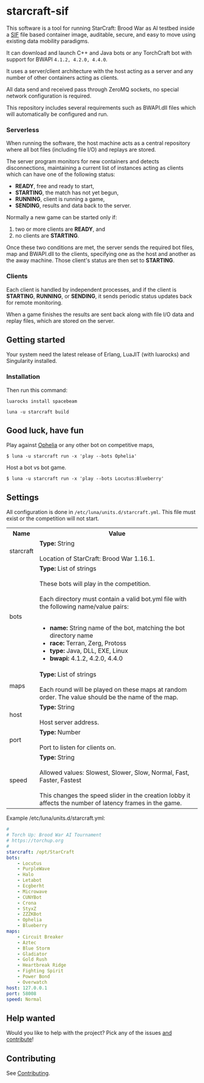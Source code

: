 # starcraft-sif
This software is a tool for running StarCraft: Brood War as AI testbed inside a [SIF](https://github.com/hpcng/singularity) file based container image, auditable, secure, and easy to move using existing data mobility paradigms.

It can download and launch C++ and Java bots or any TorchCraft bot with support for BWAPI `4.1.2, 4.2.0, 4.4.0`.

It uses a server/client architecture with the host acting as a server and any number of other containers acting as clients.

All data send and received pass through ZeroMQ sockets, no special network configuration is required.

This repository includes several requirements such as BWAPI.dll files which will automatically be configured and run.

### Serverless
When running the software, the host machine acts as a central repository where all bot files (including file I/O) and replays are stored.

The server program monitors for new containers and detects disconnections, maintaining a current list of instances acting as clients which can have one of the following status:

- **READY**, free and ready to start,
- **STARTING**, the match has not yet begun,
- **RUNNING**, client is running a game,
- **SENDING**, results and data back to the server.

Normally a new game can be started only if:

1. two or more clients are **READY**, and 
2. no clients are **STARTING**.

Once these two conditions are met, the server sends the required bot files, map and BWAPI.dll to the clients, specifying one as the host and another as the away machine. Those client's status are then set to **STARTING**.

### Clients
Each client is handled by independent processes, and if the client is **STARTING**, **RUNNING**, or **SENDING**, it sends periodic status updates back for remote monitoring.

When a game finishes the results are sent back along with file I/O data and replay files, which are stored on the server.

## Getting started
Your system need the latest release of Erlang, LuaJIT (with luarocks) and Singularity installed.

### Installation
Then run this command:

`luarocks install spacebeam`

`luna -u starcraft build`

## Good luck, have fun 

Play against [Ophelia](https://liquipedia.net/starcraft/Ophelia) or any other bot on competitive maps,
```
$ luna -u starcraft run -x 'play --bots Ophelia'
```

Host a bot vs bot game.

```
$ luna -u starcraft run -x 'play --bots Locutus:Blueberry'
```


## Settings
All configuration is done in `/etc/luna/units.d/starcraft.yml`. This file must exist or the competition will not start.

<table>
<tr><th>Name</th><th>Value</th></tr>
<tr>
    <td>starcraft</td>
    <td>
        <b>Type:</b> String<br><br>
        Location of StarCraft: Brood War 1.16.1.
    </td>
</tr>
<tr>
    <td>bots</td>
    <td>
        <b>Type:</b> List of strings<br><br>
        These bots will play in the competition.<br><br>
        Each directory must contain a valid bot.yml file with the following name/value pairs:
        <br><br>
        <ul>
        <li><b>name:</b> String name of the bot, matching the bot directory name</li>
        <li><b>race:</b> Terran, Zerg, Protoss</li>
        <li><b>type:</b> Java, DLL, EXE, Linux</li>
        <li><b>bwapi:</b> 4.1.2, 4.2.0, 4.4.0</li>
        </ul>
    </td>
</tr>
<tr>
    <td>maps</td>
    <td>
        <b>Type:</b> List of strings<br><br>
        Each round will be played on these maps at random order. The value should be the name of the map.
    </td>
</tr>
<tr>
    <td>host</td>
    <td>
        <b>Type:</b> String<br><br>
        Host server address.
    </td>
</tr>
<tr>
    <td>port</td>
    <td>
        <b>Type:</b> Number<br><br>
        Port to listen for clients on. 
    </td>
</tr>
<tr>
    <td>speed</td>
    <td>
        <b>Type:</b> String<br><br>
        Allowed values: Slowest, Slower, Slow, Normal, Fast, Faster, Fastest<br><br>
        This changes the speed slider in the creation lobby it affects the number of latency frames in the game.
    </td>
</tr>
</table>

Example /etc/luna/units.d/starcraft.yml:

```yaml
#
# Torch Up: Brood War AI Tournament
# https://torchup.org
#
starcraft: /opt/StarCraft
bots:
    - Locutus
    - PurpleWave
    - Halo
    - Letabot
    - Ecgberht
    - Microwave
    - CUNYBot
    - Crona
    - StyxZ
    - ZZZKBot
    - Ophelia
    - Blueberry
maps:
    - Circuit Breaker
    - Aztec
    - Blue Storm
    - Gladiator
    - Gold Rush
    - Heartbreak Ridge
    - Fighting Spirit
    - Power Bond
    - Overwatch
host: 127.0.0.1
port: 58008
speed: Normal
```
## Help wanted
Would you like to help with the project? Pick any of the issues [and contribute](https://github.com/spacebeam/starcraft-sif/labels/help%20wanted)!

## Contributing
See [Contributing](CONTRIBUTING.md).
